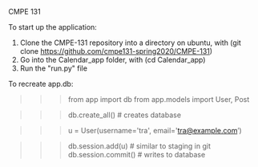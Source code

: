 CMPE 131


To start up the application:
1) Clone the CMPE-131 repository into a directory on ubuntu, with
    (git clone https://github.com/cmpe131-spring2020/CMPE-131)
2) Go into the Calendar_app folder, with (cd Calendar_app)
3) Run the "run.py" file

To recreate app.db:
>>> from app import db 
>>> from app.models import User, Post

>>> db.create_all()     # creates database

>>> u = User(username='tra', email='tra@example.com’)

>>> db.session.add(u)   # similar to staging in git
>>> db.session.commit() # writes to database

